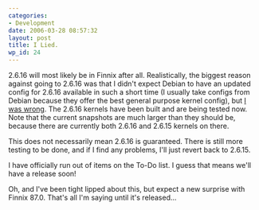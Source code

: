 ```yaml
---
categories:
- Development
date: 2006-03-28 08:57:32
layout: post
title: I Lied.
wp_id: 24
---
```

2.6.16 will most likely be in Finnix after all. Realistically, the biggest reason against going to 2.6.16 was that I didn't expect Debian to have an updated config for 2.6.16 available in such a short time (I usually take configs from Debian because they offer the best general purpose kernel config), but [I was wrong](https://packages.debian.org/linux-source-2.6.16). The 2.6.16 kernels have been built and are being tested now. Note that the current snapshots are much larger than they should be, because there are currently both 2.6.16 and 2.6.15 kernels on there.

This does not necessarily mean 2.6.16 is guaranteed. There is still more testing to be done, and if I find any problems, I'll just revert back to 2.6.15.

I have officially run out of items on the To-Do list. I guess that means we'll have a release soon!

Oh, and I've been tight lipped about this, but expect a new surprise with Finnix 87.0. That's all I'm saying until it's released...
